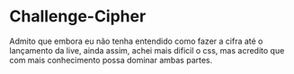 ﻿# Challenge-Cipher

Admito que embora eu não tenha entendido como fazer a cifra até o lançamento da live, ainda assim, achei mais dificil o css, mas acredito que com mais conhecimento possa dominar ambas partes.

